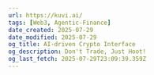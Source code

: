```yaml
---
url: https://kuvi.ai/
tags: [Web3, Agentic-Finance]
date_created: 2025-07-29
date_modified: 2025-07-29
og_title: AI-driven Crypto Interface
og_description: Don't Trade, Just Hoot!
og_last_fetch: 2025-07-29T23:09:39.359Z
---
```

